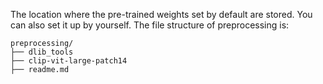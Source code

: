 The location where the pre-trained weights set by default are stored.
You can also set it up by yourself.
The file structure of preprocessing is: 
```
preprocessing/
├── dlib_tools
├── clip-vit-large-patch14
├── readme.md
```